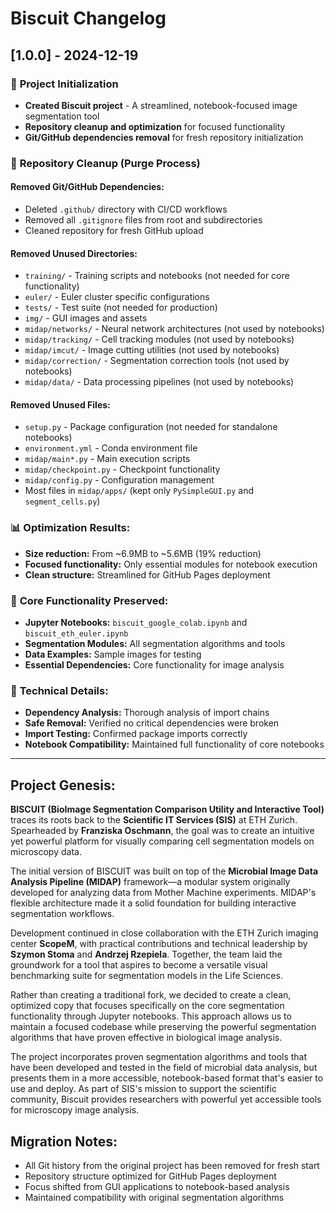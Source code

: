 # Biscuit Changelog

## [1.0.0] - 2024-12-19

### 🚀 **Project Initialization**
- **Created Biscuit project** - A streamlined, notebook-focused image segmentation tool
- **Repository cleanup and optimization** for focused functionality
- **Git/GitHub dependencies removal** for fresh repository initialization

### 🧹 **Repository Cleanup (Purge Process)**

#### **Removed Git/GitHub Dependencies:**
- Deleted `.github/` directory with CI/CD workflows
- Removed all `.gitignore` files from root and subdirectories
- Cleaned repository for fresh GitHub upload

#### **Removed Unused Directories:**
- `training/` - Training scripts and notebooks (not needed for core functionality)
- `euler/` - Euler cluster specific configurations
- `tests/` - Test suite (not needed for production)
- `img/` - GUI images and assets
- `midap/networks/` - Neural network architectures (not used by notebooks)
- `midap/tracking/` - Cell tracking modules (not used by notebooks)
- `midap/imcut/` - Image cutting utilities (not used by notebooks)
- `midap/correction/` - Segmentation correction tools (not used by notebooks)
- `midap/data/` - Data processing pipelines (not used by notebooks)

#### **Removed Unused Files:**
- `setup.py` - Package configuration (not needed for standalone notebooks)
- `environment.yml` - Conda environment file
- `midap/main*.py` - Main execution scripts
- `midap/checkpoint.py` - Checkpoint functionality
- `midap/config.py` - Configuration management
- Most files in `midap/apps/` (kept only `PySimpleGUI.py` and `segment_cells.py`)

### 📊 **Optimization Results:**
- **Size reduction:** From ~6.9MB to ~5.6MB (19% reduction)
- **Focused functionality:** Only essential modules for notebook execution
- **Clean structure:** Streamlined for GitHub Pages deployment

### 🎯 **Core Functionality Preserved:**
- **Jupyter Notebooks:** `biscuit_google_colab.ipynb` and `biscuit_eth_euler.ipynb`
- **Segmentation Modules:** All segmentation algorithms and tools
- **Data Examples:** Sample images for testing
- **Essential Dependencies:** Core functionality for image analysis

### 🔧 **Technical Details:**
- **Dependency Analysis:** Thorough analysis of import chains
- **Safe Removal:** Verified no critical dependencies were broken
- **Import Testing:** Confirmed package imports correctly
- **Notebook Compatibility:** Maintained full functionality of core notebooks

---

## **Project Genesis:**
**BISCUIT (BioImage Segmentation Comparison Utility and Interactive Tool)** traces its roots back to the **Scientific IT Services (SIS)** at ETH Zurich. Spearheaded by **Franziska Oschmann**, the goal was to create an intuitive yet powerful platform for visually comparing cell segmentation models on microscopy data.

The initial version of BISCUIT was built on top of the **Microbial Image Data Analysis Pipeline (MIDAP)** framework—a modular system originally developed for analyzing data from Mother Machine experiments. MIDAP's flexible architecture made it a solid foundation for building interactive segmentation workflows.

Development continued in close collaboration with the ETH Zurich imaging center **ScopeM**, with practical contributions and technical leadership by **Szymon Stoma** and **Andrzej Rzepiela**. Together, the team laid the groundwork for a tool that aspires to become a versatile visual benchmarking suite for segmentation models in the Life Sciences.

Rather than creating a traditional fork, we decided to create a clean, optimized copy that focuses specifically on the core segmentation functionality through Jupyter notebooks. This approach allows us to maintain a focused codebase while preserving the powerful segmentation algorithms that have proven effective in biological image analysis.

The project incorporates proven segmentation algorithms and tools that have been developed and tested in the field of microbial data analysis, but presents them in a more accessible, notebook-based format that's easier to use and deploy. As part of SIS's mission to support the scientific community, Biscuit provides researchers with powerful yet accessible tools for microscopy image analysis.

## **Migration Notes:**
- All Git history from the original project has been removed for fresh start
- Repository structure optimized for GitHub Pages deployment
- Focus shifted from GUI applications to notebook-based analysis
- Maintained compatibility with original segmentation algorithms


